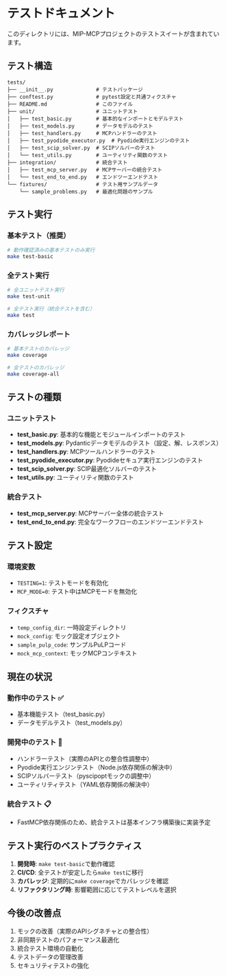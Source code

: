 # テストドキュメント

このディレクトリには、MIP-MCPプロジェクトのテストスイートが含まれています。

## テスト構造

```
tests/
├── __init__.py              # テストパッケージ
├── conftest.py              # pytest設定と共通フィクスチャ
├── README.md                # このファイル
├── unit/                    # ユニットテスト
│   ├── test_basic.py        # 基本的なインポートとモデルテスト
│   ├── test_models.py       # データモデルのテスト
│   ├── test_handlers.py     # MCPハンドラーのテスト
│   ├── test_pyodide_executor.py  # Pyodide実行エンジンのテスト
│   ├── test_scip_solver.py  # SCIPソルバーのテスト
│   └── test_utils.py        # ユーティリティ関数のテスト
├── integration/             # 統合テスト
│   ├── test_mcp_server.py   # MCPサーバーの統合テスト
│   └── test_end_to_end.py   # エンドツーエンドテスト
└── fixtures/                # テスト用サンプルデータ
    └── sample_problems.py   # 最適化問題のサンプル
```

## テスト実行

### 基本テスト（推奨）
```bash
# 動作確認済みの基本テストのみ実行
make test-basic
```

### 全テスト実行
```bash
# 全ユニットテスト実行
make test-unit

# 全テスト実行（統合テストを含む）
make test
```

### カバレッジレポート
```bash
# 基本テストのカバレッジ
make coverage

# 全テストのカバレッジ
make coverage-all
```

## テストの種類

### ユニットテスト

- **test_basic.py**: 基本的な機能とモジュールインポートのテスト
- **test_models.py**: Pydanticデータモデルのテスト（設定、解、レスポンス）
- **test_handlers.py**: MCPツールハンドラーのテスト
- **test_pyodide_executor.py**: Pyodideセキュア実行エンジンのテスト
- **test_scip_solver.py**: SCIP最適化ソルバーのテスト
- **test_utils.py**: ユーティリティ関数のテスト

### 統合テスト

- **test_mcp_server.py**: MCPサーバー全体の統合テスト
- **test_end_to_end.py**: 完全なワークフローのエンドツーエンドテスト

## テスト設定

### 環境変数
- `TESTING=1`: テストモードを有効化
- `MCP_MODE=0`: テスト中はMCPモードを無効化

### フィクスチャ
- `temp_config_dir`: 一時設定ディレクトリ
- `mock_config`: モック設定オブジェクト
- `sample_pulp_code`: サンプルPuLPコード
- `mock_mcp_context`: モックMCPコンテキスト

## 現在の状況

### 動作中のテスト ✅
- 基本機能テスト（test_basic.py）
- データモデルテスト（test_models.py）

### 開発中のテスト 🚧
- ハンドラーテスト（実際のAPIとの整合性調整中）
- Pyodide実行エンジンテスト（Node.js依存関係の解決中）
- SCIPソルバーテスト（pyscipoptモックの調整中）
- ユーティリティテスト（YAML依存関係の解決中）

### 統合テスト 📋
- FastMCP依存関係のため、統合テストは基本インフラ構築後に実装予定

## テスト実行のベストプラクティス

1. **開発時**: `make test-basic`で動作確認
2. **CI/CD**: 全テストが安定したら`make test`に移行
3. **カバレッジ**: 定期的に`make coverage`でカバレッジを確認
4. **リファクタリング時**: 影響範囲に応じてテストレベルを選択

## 今後の改善点

1. モックの改善（実際のAPIシグネチャとの整合性）
2. 非同期テストのパフォーマンス最適化
3. 統合テスト環境の自動化
4. テストデータの管理改善
5. セキュリティテストの強化